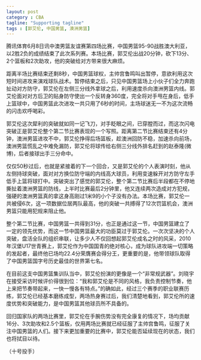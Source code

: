 ```yaml
---
layout: post
category : CBA
tagline: "Supporting tagline"
tags : [郭艾伦, 中国男篮, 澳洲男篮]
---
```


腾讯体育6月8日讯中澳男篮友谊赛第四场比赛，中国男篮95-90战胜澳大利亚，以2胜2负的成绩结束了此次系列赛。本场比赛，郭艾伦出战20分钟，砍下13分、2个篮板和2次助攻，他的突破给对方带来很大麻烦。

距离半场比赛结束还剩8秒，中国男篮球权，主帅宫鲁鸣叫出暂停，意欲利用这次短时间进攻来演戏球队战术。暂停结束之后，只见中国男篮场上小伙子们全力奔跑扯动对方防守，郭艾伦在左侧三分线外拿球之后，利用速度杀向澳洲男篮内线。郭艾伦面对对方后卫的贴身防守使出一个反转身360度，完全将对手甩在身后，低手上篮球中，中国男篮此次进攻一共只用了6秒的时间，主场球迷无一不为这次流畅的闪击欢呼喝彩。

郭艾伦这次犀利的突破就如同一记飞刀，对手眨眼之间，已穿膛而过，而这次闪电突破正是郭艾伦整个第二节比赛表现的一个写照。距离第二节比赛结束还有4分钟，澳洲男篮进攻不中，郭艾伦挣得后场篮板，趁澳洲回防不稳，加速杀向前场，澳洲男篮慌乱之中难免漏防，郭艾伦将球传给右侧三分线外排名赶到的赵泰隆(微博)，后者接球出手三分命中。

仅仅50秒过后，也就是紧接着的下一个回合，又是郭艾伦的个人表演时刻，他从左侧持球突破，面对对方换位防守端的内线高大球员，利用变速躲开对方防守左手低手上篮将球打中。突破突出了感觉的郭艾伦，整个第二节比赛后半段都在不停地撕扯着澳洲男篮的防线，上半时比赛最后2分钟里，他又连续两次造成对方犯规，强硬的澳洲男篮真的拿这身高刚过1米9的小个子没有办法。本场比赛，郭艾伦一共被侵6次，这一项数据位居两队最高，他的突破一共搏得了12次罚篮机会，澳洲男篮只能用犯规来阻止他。

整个第二节比赛，中国男篮一共得到31分，也正是通过这一节，中国男篮建立了一定的领先优势，而这一节中国男篮最大的功臣莫过于郭艾伦。一次次坚决的个人突破，盘活全队的组织串联，让多少人不仅回想起郭艾伦成名之时的风采，2010年汉堡U17世青赛上，郭艾伦作为中国国青的绝对核心，成为球队进攻端一切策略的发起者，最终他已场均22.4分荣膺赛会得分王，更重要的是，他带领球队取得了中国男篮国字号历史最佳的世界第七名。

在目前这支中国男篮集训队当中，郭艾伦扮演的更像是一个“非常规武器”。刘晓宇在接受采访时候评价得很到位：“我和郭艾伦是不同的风格，我负责控制节奏，他上来把节奏带起来，一快一慢各有特点。”的确如此，经过三个赛季的职业联赛历练，郭艾伦已经基本磨练成型，两场热身赛过后，我们清楚地看到，郭艾伦所的速度优势和突破能力，是中国男篮其他球员所不具备的。

回归国家队的两场比赛里，郭艾伦在手腕伤势没有完全康复的情况下，场均贡献16分、3次助攻和2.5个篮板，仅用两场比赛就已经征服了主帅宫鲁鸣，征服了关注中国男篮的人们。接下来更加重要的比赛中，郭艾伦能否延续现在的状态，我们也将拭目以待。

（十号投手）